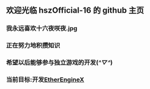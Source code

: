 ## 欢迎光临 hszOfficial-16 的 github 主页
### 我永远喜欢十六夜咲夜.jpg

### 正在努力地积攒知识
### 希望以后能够参与独立游戏的开发(*^▽^*)

### 当前目标:开发[EtherEngineX](https://github.com/EtherProject/EtherEngineX)
